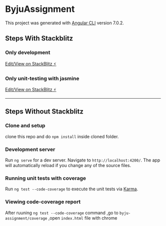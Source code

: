 # ByjuAssignment

This project was generated with [Angular CLI](https://github.com/angular/angular-cli) version 7.0.2.

## Steps With Stackblitz

### Only development

[Edit/View on StackBlitz ⚡️](https://stackblitz.com/edit/byju-assignment)

### Only unit-testing with jasmine

[Edit/View on StackBlitz ⚡️](https://stackblitz.com/edit/byju-assignment-unit-testing)


-------------------------------------------------------------------------------------------------------------------------------------

## Steps Without Stackblitz

### Clone and setup

clone this repo and do `npm install` inside cloned folder.

### Development server

Run `ng serve` for a dev server. Navigate to `http://localhost:4200/`. The app will automatically reload if you change any of the source files.

### Running unit tests with coverage

Run `ng test --code-coverage` to execute the unit tests via [Karma](https://karma-runner.github.io).

### Viewing code-coverage report 

After ruuning `ng test --code-coverage` command ,go to `byju-assignment/coverage` ,open `index.html` file with chrome

